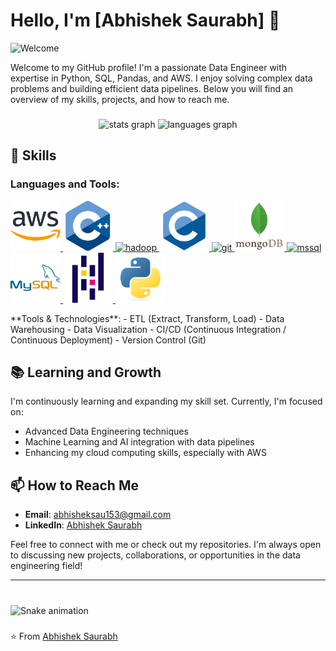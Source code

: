 # Hello, I'm [Abhishek Saurabh] 👋

![Welcome](https://media.giphy.com/media/v1.Y2lkPTc5MGI3NjExcDZvczMwYnZvOGx3MXEwdDFsa3Q5bmI4ZHNuejlhMHVuZHpoMjV0byZlcD12MV9pbnRlcm5hbF9naWZfYnlfaWQmY3Q9Zw/SWoSkN6DxTszqIKEqv/giphy.gif)

Welcome to my GitHub profile! I'm a passionate Data Engineer with expertise in Python, SQL, Pandas, and AWS. I enjoy solving complex data problems and building efficient data pipelines. Below you will find an overview of my skills, projects, and how to reach me.
###

<div align="center">
  <img src="https://github-readme-stats.vercel.app/api?username=maurodesouza&hide_title=false&hide_rank=false&show_icons=true&include_all_commits=true&count_private=true&disable_animations=false&theme=dracula&locale=en&hide_border=false" height="150" alt="stats graph"  />
  <img src="https://github-readme-stats.vercel.app/api/top-langs?username=maurodesouza&locale=en&hide_title=false&layout=compact&card_width=320&langs_count=5&theme=dracula&hide_border=false" height="150" alt="languages graph"  />
</div>

###


## 🚀 Skills

<h3 align="left">Languages and Tools:</h3>
<p align="left"> <a href="https://aws.amazon.com" target="_blank" rel="noreferrer"> <img src="https://raw.githubusercontent.com/devicons/devicon/master/icons/amazonwebservices/amazonwebservices-original-wordmark.svg" alt="aws" width="80" height="80"/> </a> <a href="https://www.w3schools.com/cpp/" target="_blank" rel="noreferrer"> <img src="https://raw.githubusercontent.com/devicons/devicon/master/icons/cplusplus/cplusplus-original.svg" alt="cplusplus" width="80" height="80"/>
  <a href="https://hadoop.apache.org/" target="_blank" rel="noreferrer"> <img src="https://www.vectorlogo.zone/logos/apache_hadoop/apache_hadoop-icon.svg" alt="hadoop" width="80" height="80"/> </a>
<a href="https://www.cprogramming.com/" target="_blank" rel="noreferrer"> <img src="https://raw.githubusercontent.com/devicons/devicon/master/icons/c/c-original.svg" alt="c" width="80" height="80"/> </a></a> <a href="https://git-scm.com/" target="_blank" rel="noreferrer"> <img src="https://www.vectorlogo.zone/logos/git-scm/git-scm-icon.svg" alt="git" width="80" height="80"/> </a> <a href="https://www.mongodb.com/" target="_blank" rel="noreferrer"> <img src="https://raw.githubusercontent.com/devicons/devicon/master/icons/mongodb/mongodb-original-wordmark.svg" alt="mongodb" width="80" height="80"/> </a> <a href="https://www.microsoft.com/en-us/sql-server" target="_blank" rel="noreferrer"> <img src="https://www.svgrepo.com/show/303229/microsoft-sql-server-logo.svg" alt="mssql" width="80" height="80"/> </a> <a href="https://www.mysql.com/" target="_blank" rel="noreferrer"> <img src="https://raw.githubusercontent.com/devicons/devicon/master/icons/mysql/mysql-original-wordmark.svg" alt="mysql" width="80" height="80"/> </a> <a href="https://pandas.pydata.org/" target="_blank" rel="noreferrer"> <img src="https://raw.githubusercontent.com/devicons/devicon/2ae2a900d2f041da66e950e4d48052658d850630/icons/pandas/pandas-original.svg" alt="pandas" width="80" height="80"/> </a> <a href="https://www.python.org" target="_blank" rel="noreferrer"> <img src="https://raw.githubusercontent.com/devicons/devicon/master/icons/python/python-original.svg" alt="python" width="80" height="80"/> </a> </p>
 **Tools & Technologies**: 
  - ETL (Extract, Transform, Load)
  - Data Warehousing
  - Data Visualization
  - CI/CD (Continuous Integration / Continuous Deployment)
  - Version Control (Git)


## 📚 Learning and Growth

I'm continuously learning and expanding my skill set. Currently, I'm focused on:
- Advanced Data Engineering techniques
- Machine Learning and AI integration with data pipelines
- Enhancing my cloud computing skills, especially with AWS

## 📫 How to Reach Me

- **Email**: [abhisheksau153@gmail.com](mailto:abhisheksau153@gmail.com)
- **LinkedIn**: [Abhishek Saurabh](https://www.linkedin.com/in/abhishek-saurabh-ba09531a0/)


Feel free to connect with me or check out my repositories. I'm always open to discussing new projects, collaborations, or opportunities in the data engineering field!

---
###

<br clear="both">

<img src="https://raw.githubusercontent.com/maurodesouza/maurodesouza/output/snake.svg" alt="Snake animation" />

###

⭐️ From [Abhishek Saurabh](https://github.com/abhisheksau153)


